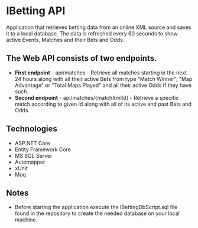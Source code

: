 # IBetting API
Application that retrieves betting data from an online XML source and saves it to a local database. The data is refreshed every 60 seconds to show active Events, Matches and their Bets and Odds.

## The Web API consists of two endpoints.
* **First endpoint** - api/matches - Retrieve all matches starting in the next 24 hours along with all their active Bets from type "Match Winner", "Map Advantage" or "Total Maps Played" and all their active Odds if they have such.
* **Second endpoint** - api/matches/{matchXmlId} - Retrieve a specific match according to given Id along with all of its active and past Bets and Odds.
 
## Technologies
* ASP.NET Core
* Entity Framework Core
* MS SQL Server
* Automapper
* xUnit
* Moq

## Notes
* Before starting the application execute the IBettingDbScript.sql file found in the repository to create the needed database on your local machine.
